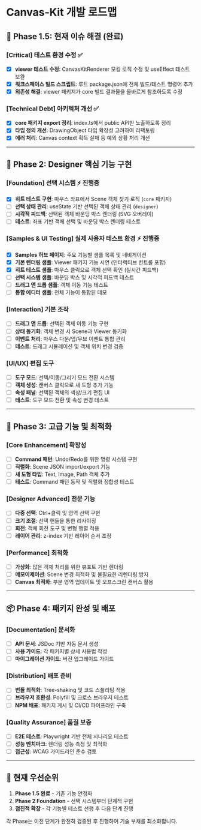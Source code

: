 # Canvas-Kit 개발 로드맵

## 🔄 Phase 1.5: 현재 이슈 해결 (완료)

### **[Critical] 테스트 환경 수정** ✅
- [x] **viewer 테스트 수정**: CanvasKitRenderer 모킹 로직 수정 및 useEffect 테스트 보완
- [x] **워크스페이스 빌드 스크립트**: 루트 package.json에 전체 빌드/테스트 명령어 추가
- [x] **의존성 해결**: viewer 패키지가 core 빌드 결과물을 올바르게 참조하도록 수정

### **[Technical Debt] 아키텍처 개선** ✅
- [x] **core 패키지 export 정리**: index.ts에서 public API만 노출하도록 정리
- [x] **타입 정의 개선**: DrawingObject 타입 확장성 고려하여 리팩토링
- [x] **에러 처리**: Canvas context 획득 실패 등 예외 상황 처리 개선

---

## 🎯 Phase 2: Designer 핵심 기능 구현

### **[Foundation] 선택 시스템** ⚡ 진행중
- [x] **히트 테스트 구현**: 마우스 좌표에서 Scene 객체 찾기 로직 (`core` 패키지)
- [ ] **선택 상태 관리**: useState 기반 선택된 객체 상태 관리 (`designer`)
- [ ] **시각적 피드백**: 선택된 객체 바운딩 박스 렌더링 (SVG 오버레이)
- [ ] **테스트**: 좌표 기반 객체 선택 및 바운딩 박스 렌더링 테스트

### **[Samples & UI Testing] 실제 사용자 테스트 환경** ⚡ 진행중
- [x] **Samples 허브 페이지**: 주요 기능별 샘플 목록 및 네비게이션
- [x] **기본 렌더링 샘플**: Viewer 패키지 기능 시연 (인터랙티브 컨트롤 포함)
- [x] **히트 테스트 샘플**: 마우스 클릭으로 객체 선택 확인 (실시간 피드백)
- [ ] **선택 시스템 샘플**: 바운딩 박스 및 시각적 피드백 테스트
- [ ] **드래그 앤 드롭 샘플**: 객체 이동 기능 테스트
- [ ] **통합 에디터 샘플**: 전체 기능이 통합된 데모

### **[Interaction] 기본 조작**
- [ ] **드래그 앤 드롭**: 선택된 객체 이동 기능 구현
- [ ] **상태 동기화**: 객체 변경 시 Scene과 Viewer 동기화
- [ ] **이벤트 처리**: 마우스 다운/업/무브 이벤트 통합 관리
- [ ] **테스트**: 드래그 시뮬레이션 및 객체 위치 변경 검증

### **[UI/UX] 편집 도구**
- [ ] **도구 모드**: 선택/이동/그리기 모드 전환 시스템
- [ ] **객체 생성**: 캔버스 클릭으로 새 도형 추가 기능
- [ ] **속성 패널**: 선택된 객체의 색상/크기 편집 UI
- [ ] **테스트**: 도구 모드 전환 및 속성 변경 테스트

---

## 🔧 Phase 3: 고급 기능 및 최적화

### **[Core Enhancement] 확장성**
- [ ] **Command 패턴**: Undo/Redo를 위한 명령 시스템 구현
- [ ] **직렬화**: Scene JSON import/export 기능
- [ ] **새 도형 타입**: Text, Image, Path 객체 추가
- [ ] **테스트**: Command 패턴 동작 및 직렬화 정합성 테스트

### **[Designer Advanced] 전문 기능**
- [ ] **다중 선택**: Ctrl+클릭 및 영역 선택 구현
- [ ] **크기 조절**: 선택 핸들을 통한 리사이징
- [ ] **회전**: 객체 회전 도구 및 변형 행렬 적용
- [ ] **레이어 관리**: z-index 기반 레이어 순서 조정

### **[Performance] 최적화**
- [ ] **가상화**: 많은 객체 처리를 위한 뷰포트 기반 렌더링
- [ ] **메모이제이션**: Scene 변경 최적화 및 불필요한 리렌더링 방지
- [ ] **Canvas 최적화**: 부분 영역 업데이트 및 오프스크린 캔버스 활용

---

## 📦 Phase 4: 패키지 완성 및 배포

### **[Documentation] 문서화**
- [ ] **API 문서**: JSDoc 기반 자동 문서 생성
- [ ] **사용 가이드**: 각 패키지별 상세 사용법 작성
- [ ] **마이그레이션 가이드**: 버전 업그레이드 가이드

### **[Distribution] 배포 준비**
- [ ] **번들 최적화**: Tree-shaking 및 코드 스플리팅 적용
- [ ] **브라우저 호환성**: Polyfill 및 크로스 브라우저 테스트
- [ ] **NPM 배포**: 패키지 게시 및 CI/CD 파이프라인 구축

### **[Quality Assurance] 품질 보증**
- [ ] **E2E 테스트**: Playwright 기반 전체 시나리오 테스트
- [ ] **성능 벤치마크**: 렌더링 성능 측정 및 최적화
- [ ] **접근성**: WCAG 가이드라인 준수 검토

---

## 🚨 현재 우선순위

1. **Phase 1.5 완료** - 기존 기능 안정화
2. **Phase 2 Foundation** - 선택 시스템부터 단계적 구현
3. **점진적 확장** - 각 기능별 테스트 선행 후 다음 단계 진행

각 Phase는 이전 단계가 완전히 검증된 후 진행하여 기술 부채를 최소화합니다.
